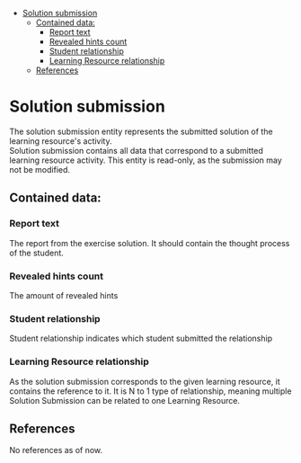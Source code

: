 <!-- TOC -->
* [Solution submission](#solution-submission)
  * [Contained data:](#contained-data)
    * [Report text](#report-text)
    * [Revealed hints count](#revealed-hints-count)
    * [Student relationship](#student-relationship)
    * [Learning Resource relationship](#learning-resource-relationship)
  * [References](#references)
<!-- TOC -->

# Solution submission
The solution submission entity represents the submitted solution of the learning resource's activity. \
Solution submission contains all data that correspond to a submitted learning resource activity.
This entity is read-only, as the submission may not be modified.

## Contained data:
### Report text
The report from the exercise solution. It should contain the thought process of the student.

### Revealed hints count
The amount of revealed hints

### Student relationship
Student relationship indicates which student submitted the relationship

### Learning Resource relationship
As the solution submission corresponds to the given learning resource, it contains the reference to it.
It is N to 1 type of relationship, meaning multiple Solution Submission can be related to one Learning Resource.

## References
No references as of now.